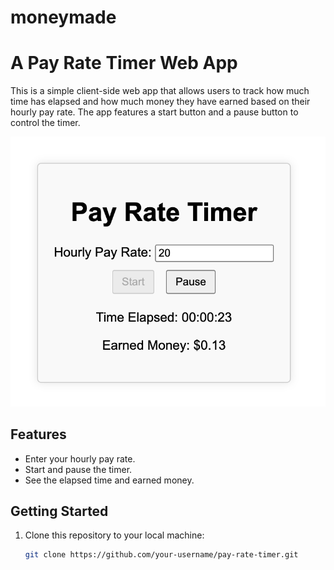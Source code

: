 # moneymade
# A Pay Rate Timer Web App

This is a simple client-side web app that allows users to track how much time has elapsed and how much money they have earned based on their hourly pay rate. The app features a start button and a pause button to control the timer.

![Screenshot](screenshot.png)

## Features

- Enter your hourly pay rate.
- Start and pause the timer.
- See the elapsed time and earned money.

## Getting Started

1. Clone this repository to your local machine:

   ```bash
   git clone https://github.com/your-username/pay-rate-timer.git
